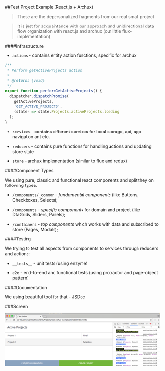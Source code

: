 ##Test Project Example (React.js + Archux)

>These are the depersonalized fragments from our real small project

>It is just for acquaintance with our approach and unidirectional data flow organization with react.js and archux (our little flux-implementation)

####Infrastructure

+ `actions` - contains entity action functions, specific for archux

```javascript
/**
 * Perform getActiveProjects action
 *
 * @returns {void}
 */
export function performGetActiveProjects() {
  dispatcher.dispatchPromise(
    getActiveProjects,
    'GET_ACTIVE_PROJECTS',
    (state) => state.Projects.activeProjects.loading
  );
}
```

+ `services` - contains different services for local storage, api, app navigation ant etc.

+ `reducers` - contains pure functions for handling actions and updating store state

+ `store` - archux implementation (similar to flux and redux)


####Component Types

We using pure, classic and functional react components and split they on following types:

+ `/components/_common` - *fundamental components* (like Buttons, Checkboxes, Selects);

+ `/components` - *specific components* for domain and project (like DtaGrids, Sliders, Panels);

+ `/containers` - *top components* which works with data and subscribed to store (Pages, Modals);

####Testing

We trying to test all aspects from components to services through reducers and actions:

+ `__tests__` - unit tests (using enzyme)

+ `e2e` - end-to-end and functional tests (using protractor and page-object pattern)

####Documentation

We using beautiful tool for that - JSDoc


###Screen

![screen img](./media/screen.png)
